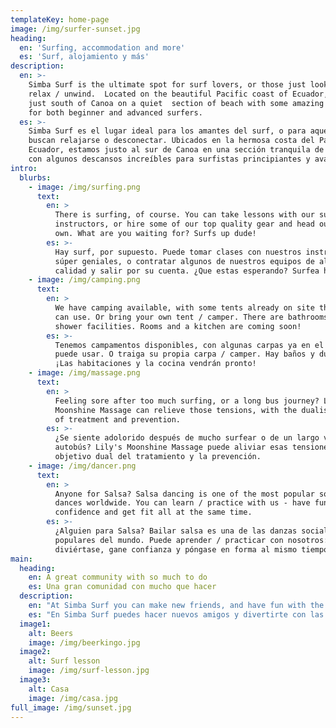 ```yaml
---
templateKey: home-page
image: /img/surfer-sunset.jpg
heading:
  en: 'Surfing, accommodation and more'
  es: 'Surf, alojamiento y más'
description:
  en: >-
    Simba Surf is the ultimate spot for surf lovers, or those just looking to
    relax / unwind.  Located on the beautiful Pacific coast of Ecuador, we are
    just south of Canoa on a quiet  section of beach with some amazing breaks
    for both beginner and advanced surfers.
  es: >-
    Simba Surf es el lugar ideal para los amantes del surf, o para aquellos que
    buscan relajarse o desconectar. Ubicados en la hermosa costa del Pacífico de
    Ecuador, estamos justo al sur de Canoa en una sección tranquila de la playa
    con algunos descansos increíbles para surfistas principiantes y avanzados.
intro:
  blurbs:
    - image: /img/surfing.png
      text:
        en: >
          There is surfing, of course. You can take lessons with our super cool
          instructors, or hire some of our top quality gear and head out on your
          own. What are you waiting for? Surfs up dude!
        es: >-
          Hay surf, por supuesto. Puede tomar clases con nuestros instructores
          súper geniales, o contratar algunos de nuestros equipos de alta
          calidad y salir por su cuenta. ¿Que estas esperando? Surfea hasta tio!
    - image: /img/camping.png
      text:
        en: >
          We have camping available, with some tents already on site that you
          can use. Or bring your own tent / camper. There are bathrooms and
          shower facilities. Rooms and a kitchen are coming soon!
        es: >-
          Tenemos campamentos disponibles, con algunas carpas ya en el sitio que
          puede usar. O traiga su propia carpa / camper. Hay baños y duchas.
          ¡Las habitaciones y la cocina vendrán pronto!
    - image: /img/massage.png
      text:
        en: >
          Feeling sore after too much surfing, or a long bus journey? Lily's
          Moonshine Massage can relieve those tensions, with the dualistic goal
          of treatment and prevention.
        es: >-
          ¿Se siente adolorido después de mucho surfear o de un largo viaje en
          autobús? Lily's Moonshine Massage puede aliviar esas tensiones, con el
          objetivo dual del tratamiento y la prevención.
    - image: /img/dancer.png
      text:
        en: >
          Anyone for Salsa? Salsa dancing is one of the most popular social
          dances worldwide. You can learn / practice with us - have fun, build
          confidence and get fit all at the same time.
        es: >-
          ¿Alguien para Salsa? Bailar salsa es una de las danzas sociales más
          populares del mundo. Puede aprender / practicar con nosotros:
          diviértase, gane confianza y póngase en forma al mismo tiempo.
main:
  heading:
    en: A great community with so much to do
    es: Una gran comunidad con mucho que hacer
  description:
    en: "At Simba Surf you can make new friends, and have fun with the many activities - enjoy  as much or as little as you like. As locals, we can help you with advice on the best tours  to do in the area. And we would love to take you to Beerkingo for some delicious local craft beer \U0001F37B\n"
    es: "En Simba Surf puedes hacer nuevos amigos y divertirte con las múltiples actividades, disfruta tanto o tan poco como quieras. Como lugareños, podemos ayudarlo con consejos sobre las mejores excursiones para realizar en el área. Y nos encantaría llevarte a Beerkingo para disfrutar de una deliciosa cerveza artesanal local \U0001F37B"
  image1:
    alt: Beers
    image: /img/beerkingo.jpg
  image2:
    alt: Surf lesson
    image: /img/surf-lesson.jpg
  image3:
    alt: Casa
    image: /img/casa.jpg
full_image: /img/sunset.jpg
---
```


